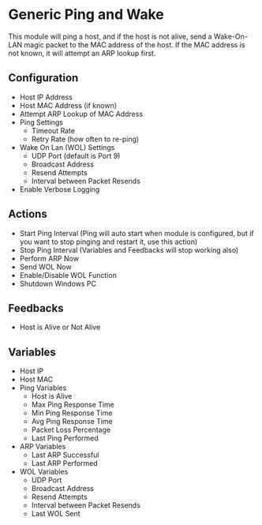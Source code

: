 # Generic Ping and Wake

This module will ping a host, and if the host is not alive, send a Wake-On-LAN magic packet to the MAC address of the host. If the MAC address is not known, it will attempt an ARP lookup first.

## Configuration

- Host IP Address
- Host MAC Address (if known)
- Attempt ARP Lookup of MAC Address
- Ping Settings
  - Timeout Rate
  - Retry Rate (how often to re-ping)
- Wake On Lan (WOL) Settings
  - UDP Port (default is Port 9)
  - Broadcast Address
  - Resend Attempts
  - Interval between Packet Resends
- Enable Verbose Logging

## Actions

- Start Ping Interval (Ping will auto start when module is configured, but if you want to stop pinging and restart it, use this action)
- Stop Ping Interval (Variables and Feedbacks will stop working also)
- Perform ARP Now
- Send WOL Now
- Enable/Disable WOL Function
- Shutdown Windows PC

## Feedbacks

- Host is Alive or Not Alive

## Variables

- Host IP
- Host MAC
- Ping Variables
  - Host is Alive
  - Max Ping Response Time
  - Min Ping Response Time
  - Avg Ping Response Time
  - Packet Loss Percentage
  - Last Ping Performed
- ARP Variables
  - Last ARP Successful
  - Last ARP Performed
- WOL Variables
  - UDP Port
  - Broadcast Address
  - Resend Attempts
  - Interval between Packet Resends
  - Last WOL Sent

